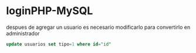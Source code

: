 # loginPHP-MySQL

despues de agregar un usuario es necesario modificarlo para convertirlo en administrador
```sql
update usuarios set tipo=1 where id="id"
```